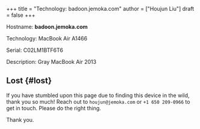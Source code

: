+++
title = "Technology: badoon.jemoka.com"
author = ["Houjun Liu"]
draft = false
+++

Hostname: **badoon.jemoka.com**

Technology: MacBook Air A1466

Serial: C02LM1BTF6T6

Description: Gray MacBook Air 2013


## Lost {#lost}

If you have stumbled upon this page due to finding this device in the wild, thank you so much! Reach out to `houjun@jemoka.com` or `+1 650 209-0966` to get in touch. Please do the right thing.

Thank you.
